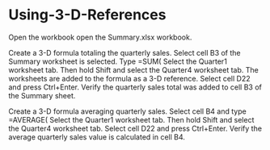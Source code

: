 # Using-3-D-References
Open the workbook 
    open the Summary.xlsx workbook.

Create a 3-D formula totaling the quarterly sales.
    Select cell B3 of the Summary worksheet is selected.
    Type =SUM(
    Select the Quarter1 worksheet tab. Then hold Shift and select the Quarter4 worksheet tab.
    The worksheets are added to the formula as a 3-D reference.
    Select cell D22 and press Ctrl+Enter.
    Verify the quarterly sales total was added to cell B3 of the Summary sheet.

Create a 3-D formula averaging quarterly sales.
    Select cell B4 and type =AVERAGE(
    Select the Quarter1 worksheet tab. Then hold Shift and select the Quarter4 worksheet tab.
    Select cell D22 and press Ctrl+Enter.
    Verify the average quarterly sales value is calculated in cell B4.
